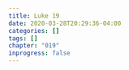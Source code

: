 ```yaml
---
title: Luke 19
date: 2020-03-28T20:29:36-04:00
categories: []
tags: []
chapter: "019"
inprogress: false
---
```


